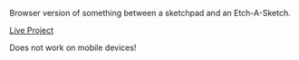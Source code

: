 Browser version of something between a sketchpad and an Etch-A-Sketch.

[Live Project](https://rad-queijadas-501050.netlify.app/)

Does not work on mobile devices!

